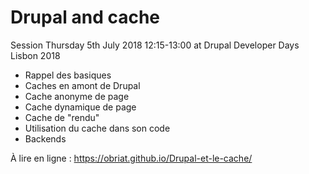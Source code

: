 # Drupal and cache

Session Thursday 5th July 2018 12:15-13:00 at Drupal Developer Days Lisbon 2018


- Rappel des basiques
- Caches en amont de Drupal
- Cache anonyme de page
- Cache dynamique de page
- Cache de "rendu"
- Utilisation du cache dans son code
- Backends

À lire en ligne : https://obriat.github.io/Drupal-et-le-cache/
